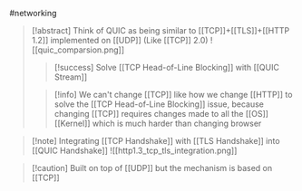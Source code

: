 #networking 
>[!abstract] Think of QUIC as being similar to [[TCP]]+[[TLS]]+[[HTTP 1.2]] implemented on [[UDP]] (Like [[TCP]] 2.0)
>![[quic_comparsion.png]]
>>[!success] Solve [[TCP Head-of-Line Blocking]] with [[QUIC Stream]]
>
>
>>[!info] We can't change [[TCP]] like how we change [[HTTP]] to solve the [[TCP Head-of-Line Blocking]] issue, because changing [[TCP]] requires changes made to all the [[OS]] [[Kernel]] which is much harder than changing browser 

>[!note]  Integrating [[TCP Handshake]] with [[TLS Handshake]] into [[QUIC Handshake]]
>![[http1.3_tcp_tls_integration.png]]

>[!caution] Built on top of [[UDP]] but the mechanism is based on [[TCP]]

